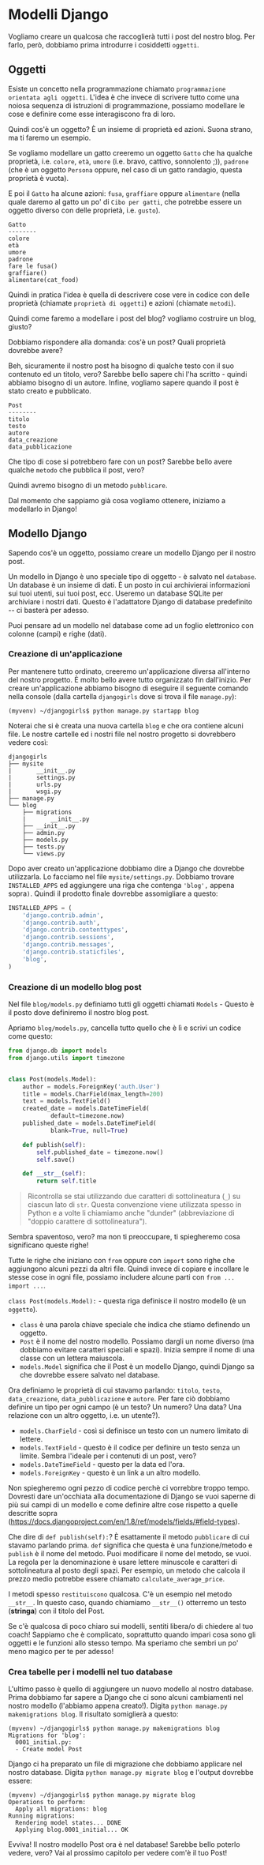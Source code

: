 # Modelli Django

Vogliamo creare un qualcosa che raccoglierà tutti i post del nostro blog. Per farlo, però, dobbiamo prima introdurre i cosiddetti `oggetti`.

## Oggetti

Esiste un concetto nella programmazione chiamato `programmazione orientata agli oggetti`. L'idea è che invece di scrivere tutto come una noiosa sequenza di istruzioni di programmazione, possiamo modellare le cose e definire come esse interagiscono fra di loro.

Quindi cos'è un oggetto? È un insieme di proprietà ed azioni. Suona strano, ma ti faremo un esempio.

Se vogliamo modellare un gatto creeremo un oggetto `Gatto` che ha qualche proprietà, i.e. `colore`, `età`, `umore` (i.e. bravo, cattivo, sonnolento ;)), `padrone` (che è un oggetto `Persona` oppure, nel caso di un gatto randagio, questa proprietà è vuota).

E poi il `Gatto` ha alcune azioni: `fusa`, `graffiare` oppure `alimentare` (nella quale daremo al gatto un po' di `Cibo per gatti`, che potrebbe essere un oggetto diverso con delle proprietà, i.e. `gusto`).

    Gatto
    --------
    colore
    età
    umore
    padrone
    fare le fusa()
    graffiare()
    alimentare(cat_food)
    

Quindi in pratica l'idea è quella di descrivere cose vere in codice con delle proprietà (chiamate `proprietà di oggetti`) e azioni (chiamate `metodi`).

Quindi come faremo a modellare i post del blog? vogliamo costruire un blog, giusto?

Dobbiamo rispondere alla domanda: cos'è un post? Quali proprietà dovrebbe avere?

Beh, sicuramente il nostro post ha bisogno di qualche testo con il suo contenuto ed un titolo, vero? Sarebbe bello sapere chi l'ha scritto - quindi abbiamo bisogno di un autore. Infine, vogliamo sapere quando il post è stato creato e pubblicato.

    Post
    --------
    titolo
    testo
    autore
    data_creazione
    data_pubblicazione
    

Che tipo di cose si potrebbero fare con un post? Sarebbe bello avere qualche `metodo` che pubblica il post, vero?

Quindi avremo bisogno di un metodo `pubblicare`.

Dal momento che sappiamo già cosa vogliamo ottenere, iniziamo a modellarlo in Django!

## Modello Django

Sapendo cos'è un oggetto, possiamo creare un modello Django per il nostro post.

Un modello in Django è uno speciale tipo di oggetto - è salvato nel `database`. Un database è un insieme di dati. È un posto in cui archivierai informazioni sui tuoi utenti, sui tuoi post, ecc. Useremo un database SQLite per archiviare i nostri dati. Questo è l'adattatore Django di database predefinito -- ci basterà per adesso.

Puoi pensare ad un modello nel database come ad un foglio elettronico con colonne (campi) e righe (dati).

### Creazione di un'applicazione

Per mantenere tutto ordinato, creeremo un'applicazione diversa all'interno del nostro progetto. È molto bello avere tutto organizzato fin dall'inizio. Per creare un'applicazione abbiamo bisogno di eseguire il seguente comando nella console (dalla cartella `djangogirls` dove si trova il file `manage.py`):

    (myvenv) ~/djangogirls$ python manage.py startapp blog
    

Noterai che si è creata una nuova cartella `blog` e che ora contiene alcuni file. Le nostre cartelle ed i nostri file nel nostro progetto si dovrebbero vedere così:

    djangogirls
    ├── mysite
    |       __init__.py
    |       settings.py
    |       urls.py
    |       wsgi.py
    ├── manage.py
    └── blog
        ├── migrations
        |       __init__.py
        ├── __init__.py
        ├── admin.py
        ├── models.py
        ├── tests.py
        └── views.py
    

Dopo aver creato un'applicazione dobbiamo dire a Django che dovrebbe utilizzarla. Lo facciamo nel file `mysite/settings.py`. Dobbiamo trovare `INSTALLED_APPS` ed aggiungere una riga che contenga `'blog',` appena sopra`)`. Quindi il prodotto finale dovrebbe assomigliare a questo:

```python
INSTALLED_APPS = (
    'django.contrib.admin',
    'django.contrib.auth',
    'django.contrib.contenttypes',
    'django.contrib.sessions',
    'django.contrib.messages',
    'django.contrib.staticfiles',
    'blog',
)
```

### Creazione di un modello blog post

Nel file `blog/models.py` definiamo tutti gli oggetti chiamati `Models` - Questo è il posto dove definiremo il nostro blog post.

Apriamo `blog/models.py`, cancella tutto quello che è lì e scrivi un codice come questo:

```python
from django.db import models
from django.utils import timezone


class Post(models.Model):
    author = models.ForeignKey('auth.User')
    title = models.CharField(max_length=200)
    text = models.TextField()
    created_date = models.DateTimeField(
            default=timezone.now)
    published_date = models.DateTimeField(
            blank=True, null=True)

    def publish(self):
        self.published_date = timezone.now()
        self.save()

    def __str__(self):
        return self.title
```

> Ricontrolla se stai utilizzando due caratteri di sottolineatura (`_`) su ciascun lato di `str`. Questa convenzione viene utilizzata spesso in Python e a volte li chiamiamo anche "dunder" (abbreviazione di "doppio carattere di sottolineatura").

Sembra spaventoso, vero? ma non ti preoccupare, ti spiegheremo cosa significano queste righe!

Tutte le righe che iniziano con `from` oppure con `import` sono righe che aggiungono alcuni pezzi da altri file. Quindi invece di copiare e incollare le stesse cose in ogni file, possiamo includere alcune parti con `from ... import ...`.

`class Post(models.Model):` - questa riga definisce il nostro modello (è un `oggetto`).

*   `class` è una parola chiave speciale che indica che stiamo definendo un oggetto.
*   `Post` è il nome del nostro modello. Possiamo dargli un nome diverso (ma dobbiamo evitare caratteri speciali e spazi). Inizia sempre il nome di una classe con un lettera maiuscola.
*   `models.Model` significa che il Post è un modello Django, quindi Django sa che dovrebbe essere salvato nel database.

Ora definiamo le proprietà di cui stavamo parlando: `titolo`, `testo`, `data_creazione`, `data_pubblicazione` e `autore`. Per fare ciò dobbiamo definire un tipo per ogni campo (è un testo? Un numero? Una data? Una relazione con un altro oggetto, i.e. un utente?).

*   `models.CharField` - così si definisce un testo con un numero limitato di lettere.
*   `models.TextField` - questo è il codice per definire un testo senza un limite. Sembra l'ideale per i contenuti di un post, vero?
*   `models.DateTimeField` - questo per la data ed l'ora.
*   `models.ForeignKey` - questo è un link a un altro modello.

Non spiegheremo ogni pezzo di codice perchè ci vorrebbre troppo tempo. Dovresti dare un'occhiata alla documentazione di Django se vuoi saperne di più sui campi di un modello e come definire altre cose rispetto a quelle descritte sopra (https://docs.djangoproject.com/en/1.8/ref/models/fields/#field-types).

Che dire di `def publish(self):`? È esattamente il metodo `pubblicare` di cui stavamo parlando prima. `def` significa che questa è una funzione/metodo e `publish` è il nome del metodo. Puoi modificare il nome del metodo, se vuoi. La regola per la denominazione è usare lettere minuscole e caratteri di sottolineatura al posto degli spazi. Per esempio, un metodo che calcola il prezzo medio potrebbe essere chiamato `calculate_average_price`.

I metodi spesso `restituiscono` qualcosa. C'è un esempio nel metodo `__str__`. In questo caso, quando chiamiamo `__str__()` otterremo un testo (**stringa**) con il titolo del Post.

Se c'è qualcosa di poco chiaro sui modelli, sentiti libera/o di chiedere al tuo coach! Sappiamo che è complicato, soprattutto quando impari cosa sono gli oggetti e le funzioni allo stesso tempo. Ma speriamo che sembri un po' meno magico per te per adesso!

### Crea tabelle per i modelli nel tuo database

L'ultimo passo è quello di aggiungere un nuovo modello al nostro database. Prima dobbiamo far sapere a Django che ci sono alcuni cambiamenti nel nostro modello (l'abbiamo appena creato!). Digita `python manage.py makemigrations blog`. Il risultato somiglierà a questo:

    (myvenv) ~/djangogirls$ python manage.py makemigrations blog
    Migrations for 'blog':
      0001_initial.py:
      - Create model Post
    

Django ci ha preparato un file di migrazione che dobbiamo applicare nel nostro database. Digita `python manage.py migrate blog` e l'output dovrebbe essere:

    (myvenv) ~/djangogirls$ python manage.py migrate blog
    Operations to perform:
      Apply all migrations: blog
    Running migrations:
      Rendering model states... DONE
      Applying blog.0001_initial... OK
    

Evviva! Il nostro modello Post ora è nel database! Sarebbe bello poterlo vedere, vero? Vai al prossimo capitolo per vedere com'è il tuo Post!
